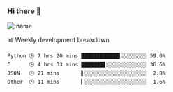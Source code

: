### Hi there 👋

<!--
**lv2020/lv2020** is a ✨ _special_ ✨ repository because its `README.md` (this file) appears on your GitHub profile.

Here are some ideas to get you started:

- 🔭 I’m currently working on ...
- 🌱 I’m currently learning ...
- 👯 I’m looking to collaborate on ...
- 🤔 I’m looking for help with ...
- 💬 Ask me about ...
- 📫 How to reach me: ...
- 😄 Pronouns: ...
- ⚡ Fun fact: ...
-->
![:name](https://count.getloli.com/get/@:lv2020)
 <!-- waka-box start -->
📊 Weekly development breakdown
```text
Python 🕓 7 hrs 20 mins ████████████▍░░░░░░░░ 59.0%
C      🕓 4 hrs 33 mins ███████▋░░░░░░░░░░░░░ 36.6%
JSON   🕓 21 mins       ▌░░░░░░░░░░░░░░░░░░░░  2.8%
Other  🕓 11 mins       ▎░░░░░░░░░░░░░░░░░░░░  1.6%
```
<!-- Powered by https://github.com/YouEclipse/waka-box-go . -->
<!-- waka-box end -->
